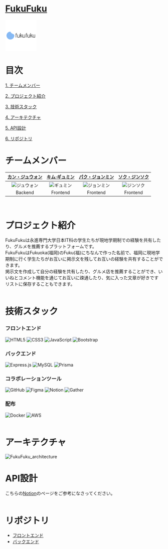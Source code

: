 # [FukuFuku]()

<div align="center" style="display:flex;">
    <img src="logo.png" width="100" alt="logo"/>
</div>

# 目次

[1. チームメンバー](#チームメンバー)

[2. プロジェクト紹介](#プロジェクト紹介)

[3. 技術スタック](#技術スタック)

[4. アーキテクチャ](#アーキテクチャ)

[5. API設計](#API設計)

[6. リポジトリ](#リポジトリ)

# チームメンバー

|[カン・ジュウォン](https://github.com/Z00One)|[キム·ギュミン](https://github.com/kyumin1227)|[パク・ジョンミン](https://github.com/dorimu0)|[ソク・ジンソク](https://github.com/Lainari)|
| :-: | :-: | :-: | :-: |
|<img src="https://avatars.githubusercontent.com/u/102473964?v=4" width=400px alt="ジュウォン"/>|<img src="https://avatars.githubusercontent.com/u/68456336?v=4" width=400px alt="ギュミン"/>|<img src="https://avatars.githubusercontent.com/u/121004915?v=4" width=400px alt="ジョンミン"/>|<img src="https://avatars.githubusercontent.com/u/108247620?v=4" width=400px alt="ジンソク"/>|
|Backend|Frontend|Frontend|Frontend
<br>

# プロジェクト紹介
FukuFukuは永進専門大学日本IT科の学生たちが現地学期制での経験を共有したり、グルメを推薦するプラットフォームです。 <br>
FukuFukuはFukuoka(福岡)のFuku(福)にちなんで作った名前で、福岡に現地学期制に行く学生たちがお互いに掲示文を残してお互いの経験を共有することができます。 <br>
掲示文を作成して自分の経験を共有したり、グルメ店を推薦することができ、いいねとコメント機能を通じてお互いに疎通したり、気に入った文章が好きです リストに保存することもできます。<br>
<br>

# 技術スタック
### フロントエンド
![HTML5](https://img.shields.io/badge/html5-%23E34F26.svg?style=for-the-badge&logo=html5&logoColor=white)
![CSS3](https://img.shields.io/badge/css3-%231572B6.svg?style=for-the-badge&logo=css3&logoColor=white)
![JavaScript](https://img.shields.io/badge/javascript-%23323330.svg?style=for-the-badge&logo=javascript&logoColor=%23F7DF1E)
![Bootstrap](https://img.shields.io/badge/bootstrap-%238511FA.svg?style=for-the-badge&logo=bootstrap&logoColor=white)

### バックエンド
![Express.js](https://img.shields.io/badge/express.js-%23404d59.svg?style=for-the-badge&logo=express&logoColor=%2361DAFB)
![MySQL](https://img.shields.io/badge/mysql-%2300f.svg?style=for-the-badge&logo=mysql&logoColor=white)
![Prisma](https://img.shields.io/badge/Prisma-3982CE?style=for-the-badge&logo=Prisma&logoColor=white)

### コラボレーションツール
![GitHub](https://img.shields.io/badge/github-%23121011.svg?style=for-the-badge&logo=github&logoColor=white)
![Figma](https://img.shields.io/badge/figma-%23F24E1E.svg?style=for-the-badge&logo=figma&logoColor=white)
![Notion](https://img.shields.io/badge/Notion-%23000000.svg?style=for-the-badge&logo=notion&logoColor=white)
![Gather](https://img.shields.io/badge/gather-%23007ACC.svg?style=for-the-badge&logo=ros&logoColor=white)

### 配布
![Docker](https://img.shields.io/badge/docker-%230db7ed.svg?style=for-the-badge&logo=docker&logoColor=white)
![AWS](https://img.shields.io/badge/AWS-%23FF9900.svg?style=for-the-badge&logo=amazon-aws&logoColor=white)<br>
<br>

# アーキテクチャ
![FukuFuku_architecture](https://github.com/yju-FukuFuku/FukuFuku/assets/102473964/342d367c-0933-4eb5-9aef-909260c8abe2)
<br>

# API設計
こちらの[Notion](https://rhinestone-tarragon-315.notion.site/cc21cc2dbaa148ca806adc547dae3f89?v=3b325685b7f94afdb7f1ed09765e3abf)のページをご参考になさってください。<br>
<br>

# リポジトリ
- [フロントエンド](https://github.com/yju-FukuFuku/FukuFuku_Frontend-repo)
- [バックエンド](https://github.com/yju-FukuFuku/FukuFuku_Backend-repo)
